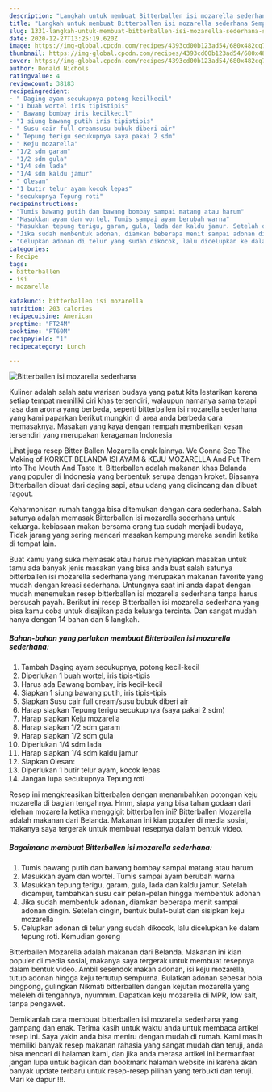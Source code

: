 ```yaml
---
description: "Langkah untuk membuat Bitterballen isi mozarella sederhana Sempurna"
title: "Langkah untuk membuat Bitterballen isi mozarella sederhana Sempurna"
slug: 1331-langkah-untuk-membuat-bitterballen-isi-mozarella-sederhana-sempurna
date: 2020-12-27T13:25:19.620Z
image: https://img-global.cpcdn.com/recipes/4393cd00b123ad54/680x482cq70/bitterballen-isi-mozarella-sederhana-foto-resep-utama.jpg
thumbnail: https://img-global.cpcdn.com/recipes/4393cd00b123ad54/680x482cq70/bitterballen-isi-mozarella-sederhana-foto-resep-utama.jpg
cover: https://img-global.cpcdn.com/recipes/4393cd00b123ad54/680x482cq70/bitterballen-isi-mozarella-sederhana-foto-resep-utama.jpg
author: Donald Nichols
ratingvalue: 4
reviewcount: 38183
recipeingredient:
- " Daging ayam secukupnya potong kecilkecil"
- "1 buah wortel iris tipistipis"
- " Bawang bombay iris kecilkecil"
- "1 siung bawang putih iris tipistipis"
- " Susu cair full creamsusu bubuk diberi air"
- " Tepung terigu secukupnya saya pakai 2 sdm"
- " Keju mozarella"
- "1/2 sdm garam"
- "1/2 sdm gula"
- "1/4 sdm lada"
- "1/4 sdm kaldu jamur"
- " Olesan"
- "1 butir telur ayam kocok lepas"
- "secukupnya Tepung roti"
recipeinstructions:
- "Tumis bawang putih dan bawang bombay sampai matang atau harum"
- "Masukkan ayam dan wortel. Tumis sampai ayam berubah warna"
- "Masukkan tepung terigu, garam, gula, lada dan kaldu jamur. Setelah dicampur, tambahkan susu cair pelan-pelan hingga membentuk adonan"
- "Jika sudah membentuk adonan, diamkan beberapa menit sampai adonan dingin. Setelah dingin, bentuk bulat-bulat dan sisipkan keju mozarella"
- "Celupkan adonan di telur yang sudah dikocok, lalu dicelupkan ke dalam tepung roti. Kemudian goreng"
categories:
- Recipe
tags:
- bitterballen
- isi
- mozarella

katakunci: bitterballen isi mozarella 
nutrition: 203 calories
recipecuisine: American
preptime: "PT24M"
cooktime: "PT60M"
recipeyield: "1"
recipecategory: Lunch

---
```



![Bitterballen isi mozarella sederhana](https://img-global.cpcdn.com/recipes/4393cd00b123ad54/680x482cq70/bitterballen-isi-mozarella-sederhana-foto-resep-utama.jpg)

Kuliner adalah salah satu warisan budaya yang patut kita lestarikan karena setiap tempat memiliki ciri khas tersendiri, walaupun namanya sama tetapi rasa dan aroma yang berbeda, seperti bitterballen isi mozarella sederhana yang kami paparkan berikut mungkin di area anda berbeda cara memasaknya. Masakan yang kaya dengan rempah memberikan kesan tersendiri yang merupakan keragaman Indonesia

Lihat juga resep Bitter Ballen Mozarella enak lainnya. We Gonna See The Making of KORKET BELANDA ISI AYAM &amp; KEJU MOZARELLA And Put Them Into The Mouth And Taste It. Bitterballen adalah makanan khas Belanda yang populer di Indonesia yang berbentuk serupa dengan kroket. Biasanya Bitterballen dibuat dari daging sapi, atau udang yang dicincang dan dibuat ragout.

Keharmonisan rumah tangga bisa ditemukan dengan cara sederhana. Salah satunya adalah memasak Bitterballen isi mozarella sederhana untuk keluarga. kebiasaan makan bersama orang tua sudah menjadi budaya, Tidak jarang yang sering mencari masakan kampung mereka sendiri ketika di tempat lain.

Buat kamu yang suka memasak atau harus menyiapkan masakan untuk tamu ada banyak jenis masakan yang bisa anda buat salah satunya bitterballen isi mozarella sederhana yang merupakan makanan favorite yang mudah dengan kreasi sederhana. Untungnya saat ini anda dapat dengan mudah menemukan resep bitterballen isi mozarella sederhana tanpa harus bersusah payah.
Berikut ini resep Bitterballen isi mozarella sederhana yang bisa kamu coba untuk disajikan pada keluarga tercinta. Dan sangat mudah hanya dengan 14 bahan dan 5 langkah.


<!--inarticleads1-->

##### Bahan-bahan yang perlukan membuat Bitterballen isi mozarella sederhana:

1. Tambah  Daging ayam secukupnya, potong kecil-kecil
1. Diperlukan 1 buah wortel, iris tipis-tipis
1. Harus ada  Bawang bombay, iris kecil-kecil
1. Siapkan 1 siung bawang putih, iris tipis-tipis
1. Siapkan  Susu cair full cream/susu bubuk diberi air
1. Harap siapkan  Tepung terigu secukupnya (saya pakai 2 sdm)
1. Harap siapkan  Keju mozarella
1. Harap siapkan 1/2 sdm garam
1. Harap siapkan 1/2 sdm gula
1. Diperlukan 1/4 sdm lada
1. Harap siapkan 1/4 sdm kaldu jamur
1. Siapkan  Olesan:
1. Diperlukan 1 butir telur ayam, kocok lepas
1. Jangan lupa secukupnya Tepung roti


Resep ini mengkreasikan bitterbalen dengan menambahkan potongan keju mozarella di bagian tengahnya. Hmm, siapa yang bisa tahan godaan dari lelehan mozarella ketika menggigit bitterballen ini? Bitterballen Mozarella adalah makanan dari Belanda. Makanan ini kian populer di media sosial, makanya saya tergerak untuk membuat resepnya dalam bentuk video. 

<!--inarticleads2-->

##### Bagaimana membuat  Bitterballen isi mozarella sederhana:

1. Tumis bawang putih dan bawang bombay sampai matang atau harum
1. Masukkan ayam dan wortel. Tumis sampai ayam berubah warna
1. Masukkan tepung terigu, garam, gula, lada dan kaldu jamur. Setelah dicampur, tambahkan susu cair pelan-pelan hingga membentuk adonan
1. Jika sudah membentuk adonan, diamkan beberapa menit sampai adonan dingin. Setelah dingin, bentuk bulat-bulat dan sisipkan keju mozarella
1. Celupkan adonan di telur yang sudah dikocok, lalu dicelupkan ke dalam tepung roti. Kemudian goreng


Bitterballen Mozarella adalah makanan dari Belanda. Makanan ini kian populer di media sosial, makanya saya tergerak untuk membuat resepnya dalam bentuk video. Ambil sesendok makan adonan, isi keju mozarella, tutup adonan hingga keju tertutup sempurna. Bulatkan adonan sebesar bola pingpong, gulingkan Nikmati bitterballen dangan kejutan mozarella yang meleleh di tengahnya, nyummm. Dapatkan keju mozarella di MPR, low salt, tanpa pengawet. 

Demikianlah cara membuat bitterballen isi mozarella sederhana yang gampang dan enak. Terima kasih untuk waktu anda untuk membaca artikel resep ini. Saya yakin anda bisa meniru dengan mudah di rumah. Kami masih memiliki banyak resep makanan rahasia yang sangat mudah dan teruji, anda bisa mencari di halaman kami, dan jika anda merasa artikel ini bermanfaat jangan lupa untuk bagikan dan bookmark halaman website ini karena akan banyak update terbaru untuk resep-resep pilihan yang terbukti dan teruji. Mari ke dapur !!!. 
